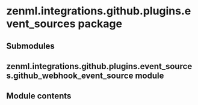 # zenml.integrations.github.plugins.event_sources package

## Submodules

## zenml.integrations.github.plugins.event_sources.github_webhook_event_source module

## Module contents
